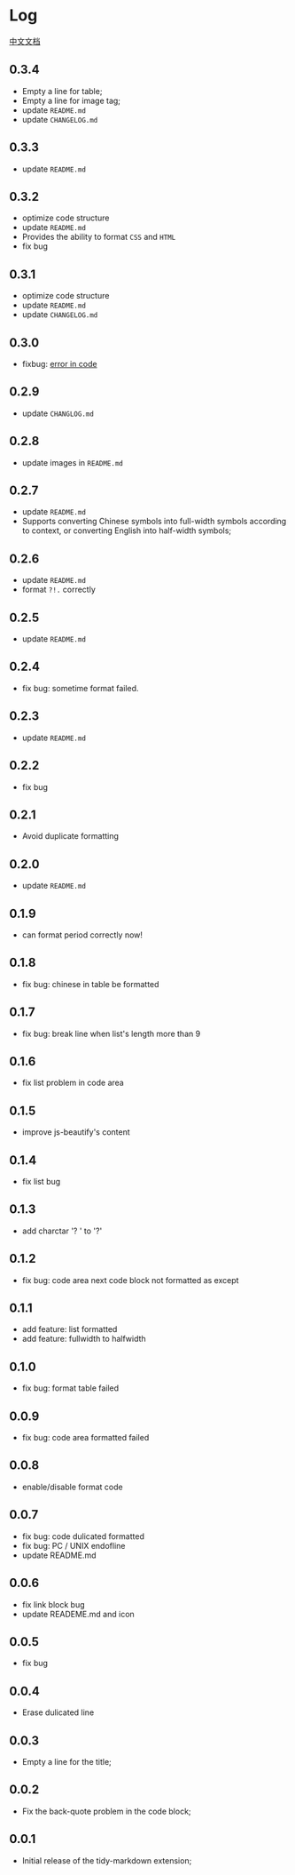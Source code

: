 # Log

[中文文档](./CHANGELOG_CN.md)

## 0.3.4

- Empty a line for table; 
- Empty a line for image tag; 
- update `README.md`
- update `CHANGELOG.md`

## 0.3.3

- update `README.md` 

## 0.3.2

- optimize code structure
- update `README.md` 
- Provides the ability to format `CSS` and `HTML` 
- fix bug

## 0.3.1

- optimize code structure
- update `README.md` 
- update `CHANGELOG.md` 

## 0.3.0

- fixbug: [error in code](https://github.com/sumnow/markdown-formatter/issues/1)

## 0.2.9

- update `CHANGLOG.md` 

## 0.2.8

- update images in `README.md` 

## 0.2.7

- update `README.md` 
- Supports converting Chinese symbols into full-width symbols according to context, or converting English into half-width symbols; 

## 0.2.6

- update `README.md` 
- format `?!.` correctly

## 0.2.5

- update `README.md` 

## 0.2.4

- fix bug: sometime format failed.

## 0.2.3

- update `README.md` 

## 0.2.2

- fix bug

## 0.2.1

- Avoid duplicate formatting

## 0.2.0

- update `README.md` 

## 0.1.9

- can format period correctly now!

## 0.1.8

- fix bug: chinese in table be formatted

## 0.1.7

- fix bug: break line when list's length more than 9

## 0.1.6

- fix list problem in code area

## 0.1.5

- improve js-beautify's content

## 0.1.4

- fix list bug

## 0.1.3

- add charctar '? ' to '?'

## 0.1.2

- fix bug: code area next code block not formatted as except

## 0.1.1

- add feature: list formatted
- add feature: fullwidth to halfwidth

## 0.1.0

- fix bug: format table  failed

## 0.0.9

- fix bug: code area formatted failed

## 0.0.8

- enable/disable format code 

## 0.0.7

- fix bug: code dulicated formatted
- fix bug: PC / UNIX endofline
- update README.md

## 0.0.6 

- fix link block bug
- update READEME.md and icon

## 0.0.5

- fix bug 

## 0.0.4

- Erase dulicated line

## 0.0.3

- Empty a line for the title; 

## 0.0.2

- Fix the back-quote problem in the code block; 

## 0.0.1  

- Initial release of the tidy-markdown extension; 

